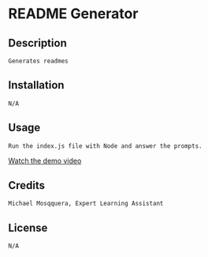 
   # README Generator

   ## Description
    Generates readmes

   ## Installation
    N/A

   ## Usage
    Run the index.js file with Node and answer the prompts.

   [Watch the demo video](assets/README-Walkthrough-Video.mp4)

   ## Credits
    Michael Mosqquera, Expert Learning Assistant 

   ## License
    N/A
    